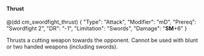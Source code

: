 #### Thrust

@(dd cm_swordfight_thrust)
{ "Type": "Attack",
	"Modifier": "mD",
	"Prereq": "Swordfight 2",
	"DR": "-1",
	"Limitation": "Swords",
	"Damage": "__SM__+6"
}

Thrusts a cutting weapon towards the opponent. Cannot be used with blunt or
two handed weapons (including swords).
